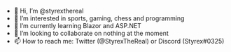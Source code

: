 - 👋 Hi, I’m @styrexthereal
- 👀 I’m interested in sports, gaming, chess and programming
- 🌱 I’m currently learning Blazor and ASP.NET
- 💞️ I’m looking to collaborate on nothing at the moment
- 📫 How to reach me: Twitter (@StyrexTheReal) or Discord (Styrex#0325)

<!---
styrexthereal/styrexthereal is a ✨ special ✨ repository because its `README.md` (this file) appears on your GitHub profile.
You can click the Preview link to take a look at your changes.
--->
